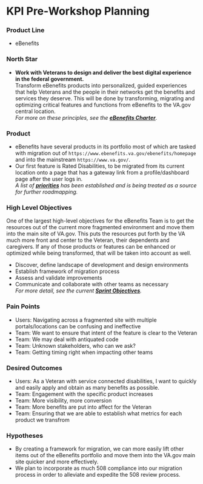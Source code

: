 # KPI Pre-Workshop Planning

### Product Line
- eBenefits

### North Star
- **Work with Veterans to design and deliver the best digital experience in the federal government.**  
Transform eBenefits products into personalized, guided experiences that help Veterans and the people in their networks get the benefits and services they deserve.  This will be done by transforming, migrating and optimizing critical features and functions from eBenefits to the VA.gov central location.  
_For more on these principles, see the [**eBenefits Charter**](https://github.com/department-of-veterans-affairs/va.gov-team/blob/master/teams/vsa/teams/ebenefits/charter.md)._


### Product
- eBenefits have several products in its portfolio most of which are tasked with migration out of `https://www.ebenefits.va.gov/ebenefits/homepage` and into the mainstream `https://www.va.gov/`.  
- Our first feature is Rated Disabilities, to be migrated from its current location onto a page that has a gateway link from a profile/dashboard page after the user logs in.  
_A list of [**priorities**](https://github.com/department-of-veterans-affairs/va.gov-team/blob/master/teams/vsa/teams/ebenefits/priorities.md) has been established and is being treated as a source for further roadmapping._

### High Level Objectives
One of the largest high-level objectives for the eBenefits Team is to get the resources out of the current more fragmented environment and move them into the main site of VA.gov.  This puts the resources put forth by the VA much more front and center to the Veteran, their dependents and caregivers.  If any of those products or features can be enhanced or optimized while being transformed, that will be taken into account as well.

- Discover, define landscape of development and design environments
- Establish framework of migration process
- Assess and validate improvements
- Communicate and collaborate with other teams as necessary  
_For more detail, see the current [**Sprint Objectives**](https://github.com/department-of-veterans-affairs/va.gov-team/blob/master/teams/vsa/teams/ebenefits/sprint-objectives.md)._

### Pain Points
- Users: Navigating across a fragmented site with multiple portals/locations can be confusing and ineffective
- Team: We want to ensure that intent of the feature is clear to the Veteran  
- Team: We may deal with antiquated code
- Team: Unknown stakeholders, who can we ask?
- Team: Getting timing right when impacting other teams

### Desired Outcomes
- Users: As a Veteran with service connected disabilities, I want to quickly and easily apply and obtain as many benefits as possible.  
- Team: Engagement with the specific product increases
- Team: More visibility, more conversion
- Team: More benefits are put into affect for the Veteran
- Team: Ensuring that we are able to establish what metrics for each product we transfrom

### Hypotheses
- By creating a framework for migration, we can more easily lift other items out of the eBenefits portfolio and move them into the VA.gov main site quicker and more effectively.
- We plan to incorporate as much 508 compliance into our migration process in order to alleviate and expedite the 508 review process.

